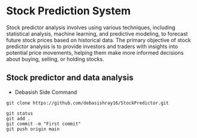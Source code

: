 # Stock Prediction System

Stock predictor analysis involves using various techniques, including statistical analysis, machine learning, and predictive modeling, to forecast future stock prices based on historical data. The primary objective of stock predictor analysis is to provide investors and traders with insights into potential price movements, helping them make more informed decisions about buying, selling, or holding stocks.

## Stock predictor and data analysis

- Debasish Side Command

```text
git clone https://github.com/debasishray16/StockPredictor.git

git status
git add .
git commit -m "First commit"
git push origin main
```